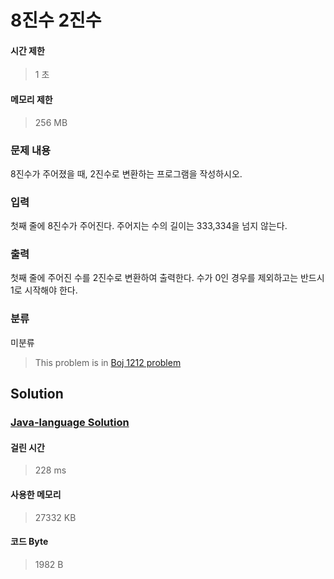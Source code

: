 # 8진수 2진수
#### 시간 제한
> 1 초
#### 메모리 제한
> 256 MB
### 문제 내용

8진수가 주어졌을 때, 2진수로 변환하는 프로그램을 작성하시오.

### 입력

첫째 줄에 8진수가 주어진다. 주어지는 수의 길이는 333,334을 넘지 않는다.

### 출력

첫째 줄에 주어진 수를 2진수로 변환하여 출력한다. 수가 0인 경우를 제외하고는 반드시 1로 시작해야 한다.

### 분류
미분류
> This problem is in [Boj 1212 problem](https://www.acmicpc.net/problem/1212)

## Solution
### [Java-language Solution](./main.java)
#### 걸린 시간
> 228 ms
#### 사용한 메모리
> 27332 KB
#### 코드 Byte
> 1982 B
